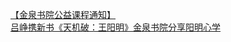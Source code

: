   
[【金泉书院公益课程通知】](http://www.dianyue.me/archives/784/52zarvuwjehu22de/)  
[吕峥携新书《天机破：王阳明》金泉书院分享阳明心学](http://www.dianyue.me/archives/755/gps008ybenfrojq8/)